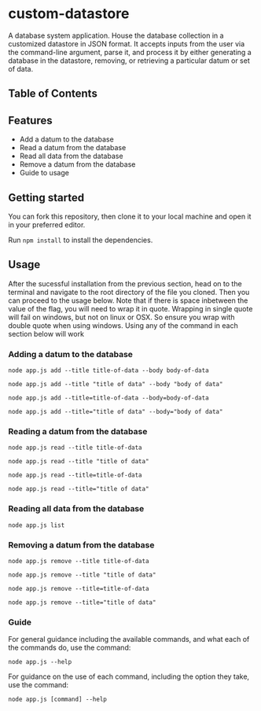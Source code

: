# custom-datastore
A database system application. House the database collection in a customized datastore in JSON format. It accepts inputs from the user via the command-line argument, parse it, and process it by either generating a database in the datastore, removing, or retrieving a particular datum or set of data.
## Table of Contents
## Features
* Add a datum to the database
* Read a datum from the database
* Read all data from the database
* Remove a datum from the database
* Guide to usage
## Getting started
You can fork this repository, then clone it to your local machine and open it in your preferred editor.

Run `npm install` to install the dependencies.
## Usage
After the sucessful installation from the previous section, head on to the terminal and navigate to the root directory of the file you cloned. Then you can proceed to the usage below. Note that if there is space inbetween the value of the flag, you will need to wrap it in quote. Wrapping in single quote will fail on windows, but not on linux or OSX. So ensure you wrap with double quote when using windows. Using any of the command in each section below will work
###  Adding a datum to the database
`node app.js add --title title-of-data --body body-of-data`

`node app.js add --title "title of data" --body "body of data"`

`node app.js add --title=title-of-data --body=body-of-data`

`node app.js add --title="title of data" --body="body of data"`
### Reading a datum from the database
`node app.js read --title title-of-data`

`node app.js read --title "title of data"`

`node app.js read --title=title-of-data`

`node app.js read --title="title of data"`
### Reading all data from the database
`node app.js list`
### Removing a datum from the database
`node app.js remove --title title-of-data`

`node app.js remove --title "title of data"`

`node app.js remove --title=title-of-data`

`node app.js remove --title="title of data"`
### Guide
For general guidance including the available commands, and what each of the commands do, use the command:

`node app.js --help`

For guidance on the use of each command, including the option they take, use the command:

`node app.js [command] --help`
